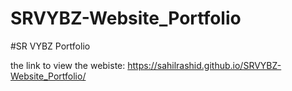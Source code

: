 # SRVYBZ-Website_Portfolio
#SR VYBZ Portfolio

the link to view the webiste: https://sahilrashid.github.io/SRVYBZ-Website_Portfolio/
